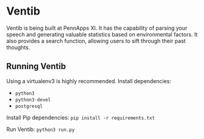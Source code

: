 # Ventib

Ventib is being built at PennApps XI. It has the capability of parsing your speech and generating valuable statistics based on environmental factors. It also provides a search function, allowing users to sift through their past thoughts.

## Running Ventib
Using a virtualenv3 is highly recommended. 
Install dependencies:

 - `python3`
 - `python3-devel`
 - `postgresql`

Install Pip dependencies: `pip install -r requirements.txt`

Run Ventib: `python3 run.py`
